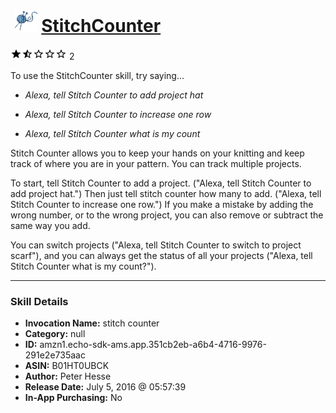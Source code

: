 # &nbsp;<img src="skill_icon" alt="StitchCounter icon" width="36"> [StitchCounter](http://alexa.amazon.com/#skills/amzn1.echo-sdk-ams.app.351cb2eb-a6b4-4716-9976-291e2e735aac)
![1.5 stars](../../images/ic_star_black_18dp_1x.png)![1.5 stars](../../images/ic_star_half_black_18dp_1x.png)![1.5 stars](../../images/ic_star_border_black_18dp_1x.png)![1.5 stars](../../images/ic_star_border_black_18dp_1x.png)![1.5 stars](../../images/ic_star_border_black_18dp_1x.png) 2

To use the StitchCounter skill, try saying...

* *Alexa, tell Stitch Counter to add project hat*

* *Alexa, tell Stitch Counter to increase one row*

* *Alexa, tell Stitch Counter what is my count*

Stitch Counter allows you to keep your hands on your knitting and keep track of where you are in your pattern. You can track multiple projects.

To start, tell Stitch Counter to add a project. ("Alexa, tell Stitch Counter to add project hat.") Then just tell stitch counter how many to add. ("Alexa, tell Stitch Counter to increase one row.") If you make a mistake by adding the wrong number, or to the wrong project, you can also remove or subtract the same way you add.

You can switch projects ("Alexa, tell Stitch Counter to switch to project scarf"), and you can always get the status of all your projects ("Alexa, tell Stitch Counter what is my count?").

***

### Skill Details

* **Invocation Name:** stitch counter
* **Category:** null
* **ID:** amzn1.echo-sdk-ams.app.351cb2eb-a6b4-4716-9976-291e2e735aac
* **ASIN:** B01HT0UBCK
* **Author:** Peter Hesse
* **Release Date:** July 5, 2016 @ 05:57:39
* **In-App Purchasing:** No
